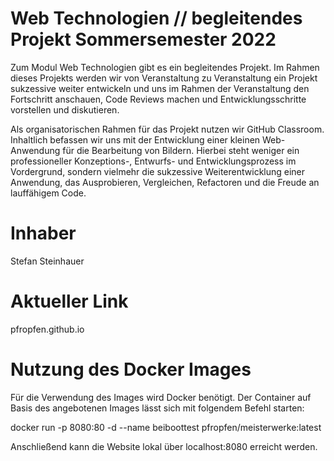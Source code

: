 # Web Technologien // begleitendes Projekt Sommersemester 2022

Zum Modul Web Technologien gibt es ein begleitendes Projekt. Im Rahmen dieses Projekts werden wir von Veranstaltung zu Veranstaltung ein Projekt sukzessive weiter entwickeln und uns im Rahmen der Veranstaltung den Fortschritt anschauen, Code Reviews machen und Entwicklungsschritte vorstellen und diskutieren.

Als organisatorischen Rahmen für das Projekt nutzen wir GitHub Classroom. Inhaltlich befassen wir uns mit der Entwicklung einer kleinen Web-Anwendung für die Bearbeitung von Bildern. Hierbei steht weniger ein professioneller Konzeptions-, Entwurfs- und Entwicklungsprozess im Vordergrund, sondern vielmehr die sukzessive Weiterentwicklung einer Anwendung, das Ausprobieren, Vergleichen, Refactoren und die Freude an lauffähigem Code.

# Inhaber
Stefan Steinhauer

# Aktueller Link
pfropfen.github.io

# Nutzung des Docker Images
Für die Verwendung des Images wird Docker benötigt.
Der Container auf Basis des angebotenen Images lässt sich mit folgendem Befehl starten:

docker run -p 8080:80 -d --name beiboottest pfropfen/meisterwerke:latest

Anschließend kann die Website lokal über localhost:8080 erreicht werden.


